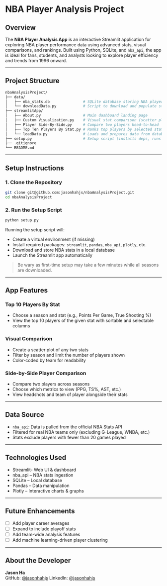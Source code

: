 # NBA Player Analysis Project

## Overview
The **NBA Player Analysis App** is an interactive Streamlit application for exploring NBA player performance data using advanced stats, visual comparisons, and rankings. Built using Python, SQLite, and `nba_api`, the app is ideal for fans, students, and analysts looking to explore player efficiency and trends from 1996 onward.

---

## Project Structure

```bash
nbaAnalysisProject/
├── data/
│   ├── nba_stats.db               # SQLite database storing NBA player stats
│   └── downloadData.py            # Script to download and populate stats via nba_api
├── streamlitApp/
│   ├── About.py                   # Main dashboard landing page
│   ├── Custom Visualization.py    # Visual stat comparison (scatter plot)
│   ├── Player Side-By-Side.py     # Compare two players head-to-head
│   ├── Top Ten Players By Stat.py # Ranks top players by selected stat
│   └── loadData.py                # Loads and prepares data from database
├── setup.py                       # Setup script (installs deps, runs download, launches app)
├── .gitignore
└── README.md                    
```

---

## Setup Instructions

### 1. Clone the Repository
```bash
git clone git@github.com:jasonhahjs/nbaAnalysisProject.git
cd nbaAnalysisProject
```

### 2. Run the Setup Script
```bash
python setup.py
```

Running the setup script will:
- Create a virtual environment (if missing)
- Install required packages: `streamlit`, `pandas`, `nba_api`, `plotly`, etc.
- Download and store NBA stats in a local database
- Launch the Streamlit app automatically

> Be wary as first-time setup may take a few minutes while all seasons are downloaded.

---

## App Features

### Top 10 Players By Stat
- Choose a season and stat (e.g., Points Per Game, True Shooting %)
- View the top 10 players of the given stat with sortable and selectable columns

### Visual Comparison
- Create a scatter plot of any two stats
- Filter by season and limit the number of players shown
- Color-coded by team for readability

### Side-by-Side Player Comparison
- Compare two players across seasons
- Choose which metrics to view (PPG, TS%, AST, etc.)
- View headshots and team of player alongside their stats

---

## Data Source

- `nba_api`: Data is pulled from the official NBA Stats API
- Filtered for real NBA teams only (excluding G-League, WNBA, etc.)
- Stats exclude players with fewer than 20 games played

---

## Technologies Used

- Streamlit- Web UI & dashboard
- nba_api – NBA stats ingestion
- SQLite – Local database
- Pandas – Data manipulation
- Plotly – Interactive charts & graphs

---

## Future Enhancements

- [ ] Add player career averages
- [ ] Expand to include playoff stats
- [ ] Add team-wide analysis features
- [ ] Add machine learning-driven player clustering

---

## About the Developer

**Jason Ha**  
GitHub: [@jasonhahjs](https://github.com/jasonhahjs)
LinkedIn: [@jasonhahjs](https://www.linkedin.com/in/jasonhahjs/)
